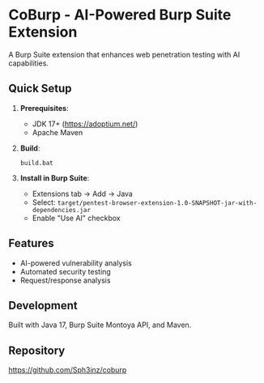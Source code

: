 # CoBurp - AI-Powered Burp Suite Extension

A Burp Suite extension that enhances web penetration testing with AI capabilities.

## Quick Setup

1. **Prerequisites**:
   - JDK 17+ (https://adoptium.net/)
   - Apache Maven

2. **Build**:
   ```
   build.bat
   ```

3. **Install in Burp Suite**:
   - Extensions tab → Add → Java
   - Select: `target/pentest-browser-extension-1.0-SNAPSHOT-jar-with-dependencies.jar`
   - Enable "Use AI" checkbox

## Features

- AI-powered vulnerability analysis
- Automated security testing
- Request/response analysis

## Development

Built with Java 17, Burp Suite Montoya API, and Maven.

## Repository

https://github.com/Sph3inz/coburp
